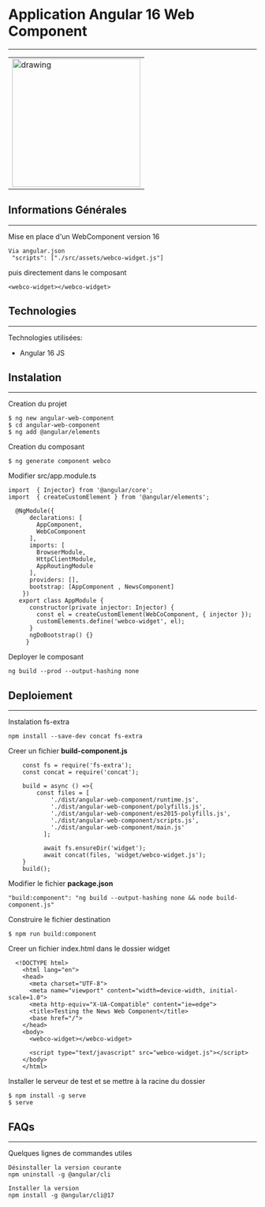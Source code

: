 ﻿## <h1>Application Angular 16 Web Component </h1>
***
<table>
  <tr>
    <td><img src="https://www.mag-corp.com/wp-content/uploads/2021/08/angular.png" alt="drawing" height="260px"/></td>
  </tr>
</table>

## Informations Générales
***
Mise en place d'un WebComponent version 16 <br>
```
Via angular.json
 "scripts": ["./src/assets/webco-widget.js"]
```
puis directement dans le composant
```
<webco-widget></webco-widget>
```
## Technologies
***
Technologies utilisées:
* Angular 16 JS
  
## Instalation
***
Creation du projet
```
$ ng new angular-web-component
$ cd angular-web-component
$ ng add @angular/elements
```
Creation du composant
```
$ ng generate component webco
```
Modifier src/app.module.ts
```
import  { Injector} from '@angular/core';
import  { createCustomElement } from '@angular/elements';

  @NgModule({ 
      declarations: [
        AppComponent,
        WebCoComponent
      ],
      imports: [
        BrowserModule,
        HttpClientModule,
        AppRoutingModule
      ],
      providers: [],
      bootstrap: [AppComponent , NewsComponent]
    })
   export class AppModule {
      constructor(private injector: Injector) {
        const el = createCustomElement(WebCoComponent, { injector });
        customElements.define('webco-widget', el);
      }
      ngDoBootstrap() {}
     }

```
Deployer le composant
```
ng build --prod --output-hashing none
```
## Deploiement
***
Instalation fs-extra
```
npm install --save-dev concat fs-extra
```
Creer un fichier **build-component.js**
```
    const fs = require('fs-extra');
    const concat = require('concat');
    
    build = async () =>{
        const files = [
            './dist/angular-web-component/runtime.js',
            './dist/angular-web-component/polyfills.js',
            './dist/angular-web-component/es2015-polyfills.js',
            './dist/angular-web-component/scripts.js',
            './dist/angular-web-component/main.js'
          ];
        
          await fs.ensureDir('widget');
          await concat(files, 'widget/webco-widget.js');
    }
    build();
```
Modifier le fichier **package.json**
```
"build:component": "ng build --output-hashing none && node build-component.js"
```
Construire le fichier destination
```
$ npm run build:component
```
Creer un fichier index.html dans le dossier widget
```
  <!DOCTYPE html>
    <html lang="en">
    <head>
      <meta charset="UTF-8">
      <meta name="viewport" content="width=device-width, initial-scale=1.0">
      <meta http-equiv="X-UA-Compatible" content="ie=edge">
      <title>Testing the News Web Component</title>
      <base href="/">
    </head>
    <body>
      <webco-widget></webco-widget>
      
      <script type="text/javascript" src="webco-widget.js"></script>
    </body>
    </html>
```
Installer le serveur de test et se mettre à la racine du dossier
```
$ npm install -g serve
$ serve
```

## FAQs
***
Quelques lignes de commandes utiles<br>
```
Désinstaller la version courante
npm uninstall -g @angular/cli

Installer la version
npm install -g @angular/cli@17

```

